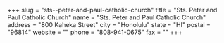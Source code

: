 +++
slug = "sts--peter-and-paul-catholic-church"
title = "Sts. Peter and Paul Catholic Church"
name = "Sts. Peter and Paul Catholic Church"
address = "800 Kaheka Street"
city = "Honolulu"
state = "HI"
postal = "96814"
website = ""
phone = "808-941-0675"
fax = ""
+++
